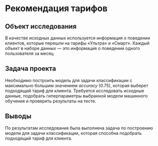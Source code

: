 # Рекомендация тарифов
## Объект исследования

В качестве исходных данных используется информация о поведении клиентов, которые перешли на тарифы «Ультра» и «Смарт». Каждый объект в наборе данных — это информация о поведении одного пользователя за месяц

## Задача проекта 

Необходимо построить модель для задачи классификации с максимально большим значением *accuracy* (0.75), которая выберет подходящий тариф для клиента. Требуется исследовать исходные данные, подобрать гиперпараметры выбранной модели машинного обучения и проверить результаты на тесте.

## Выводы

По результатам исследования была выполнена задача по построению модели для задачи классификации, которая способна подобрать подходящий тариф для клиента.

